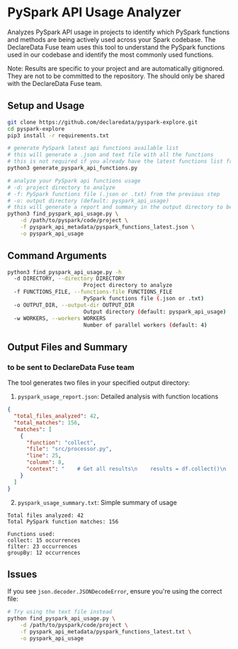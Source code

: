 # PySpark API Usage Analyzer

Analyzes PySpark API usage in projects to identify which PySpark functions and methods are being actively used across your Spark codebase. The DeclareData Fuse team uses this tool to understand the PySpark functions used in our codebase and identify the most commonly used functions.

Note: Results are specific to your project and are automatically gitignored. They are not to be committed to the repository. The should only be shared with the DeclareData Fuse team.

## Setup and Usage

```bash
git clone https://github.com/declaredata/pyspark-explore.git
cd pyspark-explore
pip3 install -r requirements.txt
```

```bash
# generate PySpark latest api functions available list
# this will generate a .json and text file with all the functions
# this is not required if you already have the latest functions list from the repository
python3 generate_pyspark_api_functions.py
```

```bash
# analyze your PySpark api functions usage
# -d: project directory to analyze
# -f: PySpark functions file (.json or .txt) from the previous step
# -o: output directory (default: pyspark_api_usage)
# this will generate a report and summary in the output directory to be sent to the DeclareData Fuse team
python3 find_pyspark_api_usage.py \
    -d /path/to/pyspark/code/project \
    -f pyspark_api_metadata/pyspark_functions_latest.json \
    -o pyspark_api_usage
```

## Command Arguments

```bash
python3 find_pyspark_api_usage.py -h
  -d DIRECTORY, --directory DIRECTORY
                        Project directory to analyze
  -f FUNCTIONS_FILE, --functions-file FUNCTIONS_FILE
                        PySpark functions file (.json or .txt)
  -o OUTPUT_DIR, --output-dir OUTPUT_DIR
                        Output directory (default: pyspark_api_usage)
  -w WORKERS, --workers WORKERS
                        Number of parallel workers (default: 4)
```

## Output Files and Summary
### to be sent to DeclareData Fuse team

The tool generates two files in your specified output directory:

1. `pyspark_usage_report.json`: Detailed analysis with function locations
```json
{
  "total_files_analyzed": 42,
  "total_matches": 156,
  "matches": [
    {
      "function": "collect",
      "file": "src/processor.py",
      "line": 25,
      "column": 8,
      "context": "    # Get all results\n    results = df.collect()\n    process_results(results)"
    }
  ]
}
```

2. `pyspark_usage_summary.txt`: Simple summary of usage
```text
Total files analyzed: 42
Total PySpark function matches: 156

Functions used:
collect: 15 occurrences
filter: 23 occurrences
groupBy: 12 occurrences
```

## Issues

If you see `json.decoder.JSONDecodeError`, ensure you're using the correct file:
```bash
# Try using the text file instead
python find_pyspark_api_usage.py \
    -d /path/to/pyspark/code/project \
    -f pyspark_api_metadata/pyspark_functions_latest.txt \
    -o pyspark_api_usage
```
